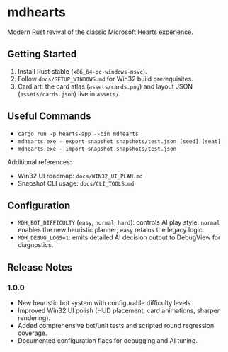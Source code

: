 # mdhearts

Modern Rust revival of the classic Microsoft Hearts experience.

## Getting Started
1. Install Rust stable (`x86_64-pc-windows-msvc`).
2. Follow `docs/SETUP_WINDOWS.md` for Win32 build prerequisites.
3. Card art: the card atlas (`assets/cards.png`) and layout JSON (`assets/cards.json`) live in `assets/`.

## Useful Commands
- `cargo run -p hearts-app --bin mdhearts`
- `mdhearts.exe --export-snapshot snapshots/test.json [seed] [seat]`
- `mdhearts.exe --import-snapshot snapshots/test.json`

Additional references:
- Win32 UI roadmap: `docs/WIN32_UI_PLAN.md`
- Snapshot CLI usage: `docs/CLI_TOOLS.md`


## Configuration
- `MDH_BOT_DIFFICULTY` (`easy`, `normal`, `hard`): controls AI play style. `normal` enables the new heuristic planner; `easy` retains the legacy logic.
- `MDH_DEBUG_LOGS=1`: emits detailed AI decision output to DebugView for diagnostics.


## Release Notes
### 1.0.0
- New heuristic bot system with configurable difficulty levels.
- Improved Win32 UI polish (HUD placement, card animations, sharper rendering).
- Added comprehensive bot/unit tests and scripted round regression coverage.
- Documented configuration flags for debugging and AI tuning.

